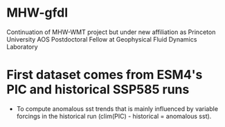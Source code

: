 # MHW-gfdl
Continuation of MHW-WMT project but under new affiliation as Princeton University AOS Postdoctoral Fellow at Geophysical Fluid Dynamics Laboratory

# First dataset comes from ESM4's PIC and historical SSP585 runs
- To compute anomalous sst trends that is mainly influenced by variable forcings in the historical run (clim(PIC) - historical = anomalous sst).